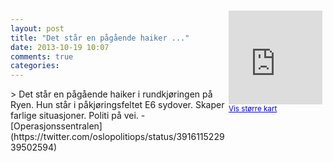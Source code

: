 ```yaml
---
layout: post
title: "Det står en pågående haiker ..."
date: 2013-10-19 10:07
comments: true
categories: 
---
```

<div style="float:right; margin:5px; position:relative;top:-130px;"><iframe width="150" height="150" frameborder="0" scrolling="no" marginheight="0" marginwidth="0" src="http://maps.google.com/maps?q=%22E6,+Oslo&hl=no&t=m&z=14&output=embed&iwloc=&"></iframe><br/><small><a href="http://maps.google.com/maps?q=%22E6,+Oslo&hl=no&t=m&z=14&source=embed&iwloc=A" style="color:#0000FF;text-align:left" target="_new">Vis st&oslash;rre kart</a></small></div>
> Det står en pågående haiker i rundkjøringen på Ryen. Hun står i påkjøringsfeltet E6 sydover. Skaper farlige situasjoner. Politi på vei.
- [Operasjonssentralen](https://twitter.com/oslopolitiops/status/391611522939502594)
